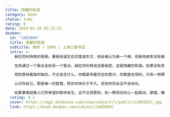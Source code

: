 ```yaml
---
title: 隐藏的和谐
category: book
status: todo
rating: 0
date: 2019-01-28 05:22:51
douban:
  id: "1482894"
  title: 隐藏的和谐
  subtitle: 奥修 / 1996 / 上海三联书店
  intro: >-
    赫拉克利特真的很美。要是他诞生在印度或东方，他会被认为是一个佛，但是他根本没有被理解，他是最闪亮的存在之一，他并不晦涩，他并不黑暗一一正是你自己是瞎的。

    生命通过一个极点走到另一个极点。赫拉克利特说这是秘密，这是隐藏的和谐。如果没有变化，生命将是凝固的。如果你不能走向对立面，一切都会变得乏味无聊。深度来自流动到对立面。

    觉知意味着每时每刻，不论发生什么，你都是带着完全的意识，你都是在场的。只有一种罪恶，那就是不觉知。

    认识你自己，那是唯一的智慧。除非你快乐于平凡，否则你将永远不会快乐。

    如果事情就像人们所希望的那样发生，这不见得更好。和一颗信任的心一起跳动、歌唱、舞蹈、祈祷。带着一颗信任的心，你很快会看到最终只有信任是值得的。信任就是生命。随着信任越来越成长，你会享受到越来越丰富的生命。
  rating: 9.2
  cover: https://img2.doubanio.com/view/subject/l/public/s2692053.jpg
  link: https://book.douban.com/subject/1482894/
---
```


